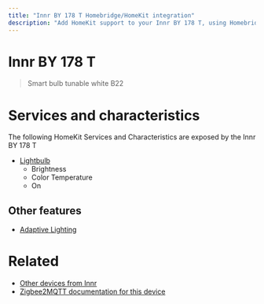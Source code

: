```yaml
---
title: "Innr BY 178 T Homebridge/HomeKit integration"
description: "Add HomeKit support to your Innr BY 178 T, using Homebridge, Zigbee2MQTT and homebridge-z2m."
---
```

<!---
This file has been GENERATED using src/docgen/docgen.ts
DO NOT EDIT THIS FILE MANUALLY!
-->
# Innr BY 178 T
> Smart bulb tunable white B22


# Services and characteristics
The following HomeKit Services and Characteristics are exposed by
the Innr BY 178 T

* [Lightbulb](../../light.md)
  * Brightness
  * Color Temperature
  * On


## Other features
* [Adaptive Lighting](../../light.md)


# Related
* [Other devices from Innr](../index.md#innr)
* [Zigbee2MQTT documentation for this device](https://www.zigbee2mqtt.io/devices/BY_178_T.html)
